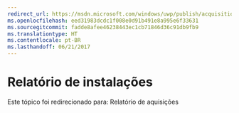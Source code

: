```yaml
---
redirect_url: https://msdn.microsoft.com/windows/uwp/publish/acquisitions-report
ms.openlocfilehash: eed31983dcdc1f008e0d91b491e8a995e6f33631
ms.sourcegitcommit: fadde8afee46238443ec1cb71846d36c91db9fb9
ms.translationtype: HT
ms.contentlocale: pt-BR
ms.lasthandoff: 06/21/2017
---
```

# <a name="installs-report"></a>Relatório de instalações

Este tópico foi redirecionado para: Relatório de aquisições